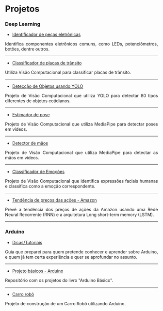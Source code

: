 # Projetos


### Deep Learning

- [Identificador de peças eletrônicas](https://www.kaggle.com/olavomendes/electronic-parts-identifier)
<p align="justify">
  Identifica componentes eletrônicos comuns, como LEDs, potenciômetros, botões, dentre outros.
</p>

---

- [Classificador de placas de trânsito](https://github.com/olavomendes/classificador-placas-transito)
<p align="justify">
  Utiliza Visão Computacional para classificar placas de trânsito.
</p>

---

- [Detecção de Objetos usando YOLO](https://github.com/olavomendes/deteccao-objetos-yolo)
<p align="justify">
  Projeto de Visão Computacional que utiliza YOLO para detectar 80 tipos diferentes de objetos cotidianos.
</p>

---

- [Estimador de pose](https://github.com/olavomendes/pose-estimator)
<p align="justify">
  Projeto de Visão Computacional que utiliza MediaPipe para detectar poses em vídeos.
</p>

---

- [Detector de mãos](https://github.com/olavomendes/hand-detector)
<p align="justify">
  Projeto de Visão Computacional que utiliza MediaPipe para detectar as mãos em vídeos.
</p>

---

- [Classificador de Emoções](https://www.kaggle.com/olavomendes/your-first-emoji-creator/notebook)
<p align="justify">
  Projeto de Visão Computacional que identifica expressões faciais humanas e classifica como a emoção correspondente.
</p>

---

- [Tendência de preços das ações - Amazon](https://www.kaggle.com/olavomendes/your-first-rnn-model/notebook)
<p align="justify">
  Prevê a tendência dos preços de ações da Amazon usando uma Rede Neural Recorrente (RNN) e a arquitetura Long short-term memory (LSTM).
</p>

---

### Arduino

- [Dicas/Tutoriais](https://github.com/olavomendes/arduino-dicas-tutoriais)
<p align="justify">
  Guia que preparei para quem pretende conhecer e aprender sobre Arduino, e quem já tem certa experiência e quer se aprofundar no assunto.
</p>

---

- [Projeto básicos - Arduino](https://github.com/olavomendes/projetos-livro-arduino-basico)
<p align="justify">
  Repositório com os projetos do livro "Arduino Básico".
</p>

---

- [Carro robô](https://github.com/olavomendes/robot-car-kit)
<p align="justify">
  Projeto de construção de um Carro Robô utilizando Arduino.
</p>
